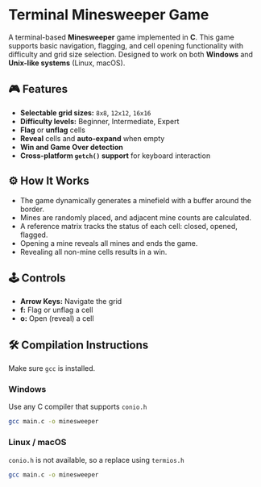 # Terminal Minesweeper Game

A terminal-based **Minesweeper** game implemented in **C**. This game supports basic navigation, flagging, and cell opening functionality with difficulty and grid size selection. Designed to work on both **Windows** and **Unix-like systems** (Linux, macOS).


## 🎮 Features

- **Selectable grid sizes:** `8x8`, `12x12`, `16x16`
- **Difficulty levels:** Beginner, Intermediate, Expert
- **Flag** or **unflag** cells
- **Reveal** cells and **auto-expand** when empty
- **Win and Game Over detection**
- **Cross-platform `getch()` support** for keyboard interaction


## ⚙️ How It Works

- The game dynamically generates a minefield with a buffer around the border.
- Mines are randomly placed, and adjacent mine counts are calculated.
- A reference matrix tracks the status of each cell: closed, opened, flagged.
- Opening a mine reveals all mines and ends the game.
- Revealing all non-mine cells results in a win.


## 🕹️ Controls

- **Arrow Keys:** Navigate the grid
- **f:** Flag or unflag a cell
- **o:** Open (reveal) a cell


## 🛠️ Compilation Instructions

Make sure `gcc` is installed.

### Windows

Use any C compiler that supports `conio.h`

```bash
gcc main.c -o minesweeper
```

### Linux / macOS
`conio.h` is not available, so a replace using `termios.h`

```bash
gcc main.c -o minesweeper
```
